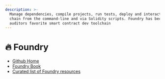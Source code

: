 ```yaml
---
description: >-
  Manage dependencies, compile projects, run tests, deploy and interact with the
  chain from the command-line and via Solidity scripts. Foundry has become
  auditors favorite smart contract dev toolchain
---
```


# 🔥 Foundry

* [Github Home](https://github.com/foundry-rs/foundry)
* [Foundry Book](https://book.getfoundry.sh/)
* [Curated list of Foundry resources](https://github.com/crisgarner/awesome-foundry)
